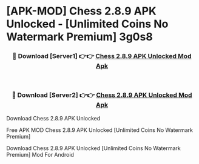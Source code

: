 # [APK-MOD] Chess 2.8.9 APK Unlocked - [Unlimited Coins No Watermark Premium] 3g0s8



<div align="center">
<h3>🔴 Download [Server1] 👉👉 <a href="https://momento.my/?title=Chess_2.8.9_APK_Unlocked">Chess 2.8.9 APK Unlocked Mod Apk</a></h3><br>

<h3>🔴 Download [Server2] 👉👉 <a href="https://momento.my/?title=Chess_2.8.9_APK_Unlocked">Chess 2.8.9 APK Unlocked Mod Apk</a></h3>
</div>



Download Chess 2.8.9 APK Unlocked 

Free APK MOD Chess 2.8.9 APK Unlocked [Unlimited Coins No Watermark Premium]

Download Chess 2.8.9 APK Unlocked [Unlimited Coins No Watermark Premium] Mod For Android

